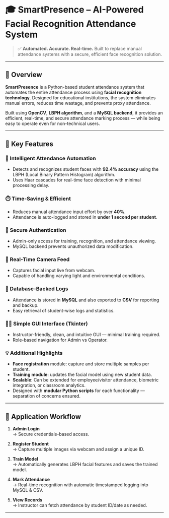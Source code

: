 # 🎓 SmartPresence – AI-Powered Facial Recognition Attendance System

> ✅ **Automated. Accurate. Real-time.** Built to replace manual attendance systems with a secure, efficient face recognition solution.

---

## 📌 Overview

**SmartPresence** is a Python-based student attendance system that automates the entire attendance process using **facial recognition technology**. Designed for educational institutions, the system eliminates manual errors, reduces time wastage, and prevents proxy attendance.

Built using **OpenCV**, **LBPH algorithm**, and a **MySQL backend**, it provides an efficient, real-time, and secure attendance marking process — while being easy to operate even for non-technical users.

---

## 🚀 Key Features

### 🧠 Intelligent Attendance Automation
- Detects and recognizes student faces with **92.4% accuracy** using the LBPH (Local Binary Pattern Histogram) algorithm.
- Uses Haar cascades for real-time face detection with minimal processing delay.

### ⏱️ Time-Saving & Efficient
- Reduces manual attendance input effort by over **40%**.
- Attendance is auto-logged and stored in **under 1 second per student**.

### 🔐 Secure Authentication
- Admin-only access for training, recognition, and attendance viewing.
- MySQL backend prevents unauthorized data modification.

### 📸 Real-Time Camera Feed
- Captures facial input live from webcam.
- Capable of handling varying light and environmental conditions.

### 📄 Database-Backed Logs
- Attendance is stored in **MySQL** and also exported to **CSV** for reporting and backup.
- Easy retrieval of student-wise logs and statistics.

### 🧑‍🏫 Simple GUI Interface (Tkinter)
- Instructor-friendly, clean, and intuitive GUI — minimal training required.
- Role-based navigation for Admin vs Operator.

### 💡 Additional Highlights
- **Face registration** module: capture and store multiple samples per student.
- **Training module**: updates the facial model using new student data.
- **Scalable**: Can be extended for employee/visitor attendance, biometric integration, or classroom analytics.
- Designed with **modular Python scripts** for each functionality — separation of concerns ensured.

---

## 🧭 Application Workflow

1. **Admin Login**  
   → Secure credentials-based access.

2. **Register Student**  
   → Capture multiple images via webcam and assign a unique ID.

3. **Train Model**  
   → Automatically generates LBPH facial features and saves the trained model.

4. **Mark Attendance**  
   → Real-time recognition with automatic timestamped logging into MySQL & CSV.

5. **View Records**  
   → Instructor can fetch attendance by student ID/date as needed.

---
